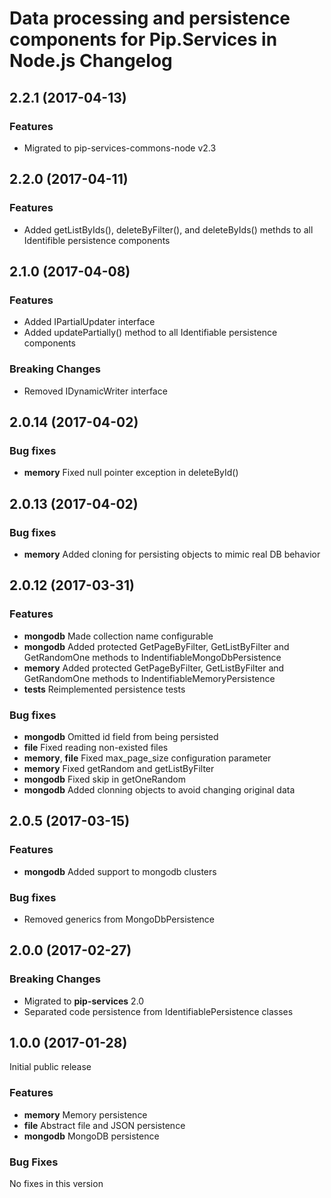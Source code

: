 # Data processing and persistence components for Pip.Services in Node.js Changelog

## <a name="2.2.1"></a> 2.2.1 (2017-04-13)

### Features
* Migrated to pip-services-commons-node v2.3

## <a name="2.2.0"></a> 2.2.0 (2017-04-11)

### Features
* Added getListByIds(), deleteByFilter(), and deleteByIds() methds to all Identifible persistence components

## <a name="2.1.0"></a> 2.1.0 (2017-04-08)

### Features
* Added IPartialUpdater interface
* Added updatePartially() method to all Identifiable persistence components

### Breaking Changes
* Removed IDynamicWriter interface

## <a name="2.0.13"></a> 2.0.14 (2017-04-02)

### Bug fixes
* **memory** Fixed null pointer exception in deleteById()

## <a name="2.0.13"></a> 2.0.13 (2017-04-02)

### Bug fixes
* **memory** Added cloning for persisting objects to mimic real DB behavior

## <a name="2.0.12"></a> 2.0.12 (2017-03-31)

### Features
* **mongodb** Made collection name configurable
* **mongodb** Added protected GetPageByFilter, GetListByFilter and GetRandomOne methods to IndentifiableMongoDbPersistence
* **memory** Added protected GetPageByFilter, GetListByFilter and GetRandomOne methods to IndentifiableMemoryPersistence
* **tests** Reimplemented persistence tests

### Bug fixes
* **mongodb** Omitted id field from being persisted
* **file** Fixed reading non-existed files
* **memory**, **file** Fixed max_page_size configuration parameter
* **memory** Fixed getRandom and getListByFilter
* **mongodb** Fixed skip in getOneRandom
* **mongodb** Added clonning objects to avoid changing original data

## <a name="2.0.5"></a> 2.0.5 (2017-03-15)

### Features
* **mongodb** Added support to mongodb clusters

### Bug fixes
* Removed generics from MongoDbPersistence

## <a name="2.0.0"></a> 2.0.0 (2017-02-27)

### Breaking Changes
* Migrated to **pip-services** 2.0
* Separated code persistence from IdentifiablePersistence classes

## <a name="1.0.0"></a> 1.0.0 (2017-01-28)

Initial public release

### Features
* **memory** Memory persistence
* **file** Abstract file and JSON persistence
* **mongodb** MongoDB persistence

### Bug Fixes
No fixes in this version


